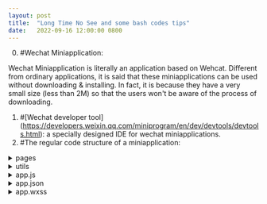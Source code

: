 ```yaml
---
layout: post
title:  "Long Time No See and some bash codes tips"
date:   2022-09-16 12:00:00 0800
---
```

0. #Wechat Miniapplication: 

Wechat Miniapplication is literally an application based on Wehcat. Different from ordinary applications, it is said that these miniapplications can be used without downloading & installing. In fact, it is because they have a very small size (less than 2M) so that the users won't be aware of the process of downloading.
1. #[Wechat developer tool] (https://developers.weixin.qq.com/miniprogram/en/dev/devtools/devtools.html): a specially designed IDE for wechat miniapplications.
2. #The regular code structure of a miniapplication: 

<details><summary>pages</summary>
  It is recommended to create all the codes for each page of the application in this folder.
  
  
  <details><summary>  log</summary>
    This is an example folder for a log page in the application. In a page folder, there will usually be four files:
    log.js: .js file is responsible for the logical components of the page. Using javascript, developers can bind events to a button, pass parameters, etc.
    log.json: I haven't worked much about the .json files so far. As far as I know, it is resonsible for the page's "setup": page title, text style, background color...
    log.wxml: .wxml is derived from html. It sues a language syntax similar to html to create elements like <view></view>, <button></button> on the page.
    log.wxss: wxss is derived from css. It works similarly. I use it to arrange the elements shown on the page, like position and flex display.
  </details>


</details>
  

<details><summary>utils</summary>
  util.js
</details>
 
 
<details><summary>app.js</summary>
  app.js file is responsible for the global logic. The APP() in it is the start point of the overall application code.
</details>


<details><summary>app.json</summary>
  A page can be displayed only after you add the link of the page into this file. app.json is responsible for the global setup. For example, you can set the primary background color or add the tab bars. 
</details>
 
 <details><summary>app.wxss</summary>
  app.wxss works the same as the .wxss files of the pages, but it influences globally. The page wxss arrangement is prior to the global arrangement.
</details>
 
